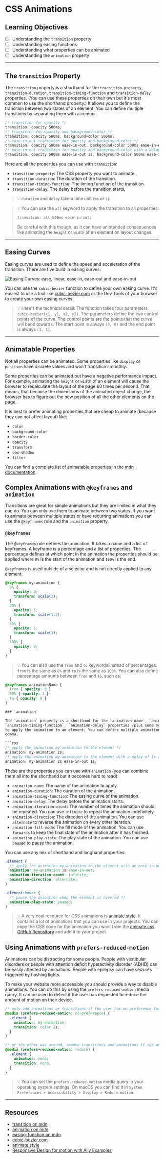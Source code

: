 # CSS Animations

## Learning Objectives

- [ ] Understanding the `transition` property
- [ ] Understanding easing functions
- [ ] Understanding what properties can be animated
- [ ] Understanding the `animation` property

---

## The `transition` Property

The `transition` property is a shorthand for the `transition-property`, `transition-duration`,
`transition-timing-function` and `transition-delay` properties. (You can use these properties on
their own but it's most common to use the shorthand property.) It allows you to define the
transition between two states of an element. You can define multiple transitions by separating them
with a comma.

```css
/* transition for opacity */
transition: opacity 500ms;
/* transition for opacity and background-color */
transition: opacity 500ms, background-color 500ms;
/* ease-in-out transition for opacity and background-color */
transition: opacity 500ms ease-in-out, background-color 500ms ease-in-out;
/* ease-in-out transition for opacity and background-color with a delay of 1s */
transition: opacity 500ms ease-in-out 1s, background-color 500ms ease-in-out 1s;
```

Here are all the properties you can use with `transition`:

- `transition-property`: The CSS property you want to animate.
- `transition-duration`: The duration of the transition.
- `transition-timing-function`: The timing function of the transition.
- `transition-delay`: The delay before the transition starts.

> 💡 `duration` and `delay` take a time unit (`ms` or `s`).

> 💡 You can use the `all` keyword to apply the transition to all properties:
>
> ```css
> transition: all 500ms ease-in-out;
> ```
>
> Be careful with this though, as it can have unintended consequences like animating the `height` or
> `width` of an element on layout changes.

---

## Easing Curves

Easing curves are used to define the speed and acceleration of the transition. There are five build
in easing curves:

![Easing Curves: `ease`, `linear`, `ease-in`, `ease-out` and `ease-in-out`](./assets/easing-curves.png)

You can use the `cubic-bezier` function to define your own easing curve. It's easiest to use a tool
like [cubic-bezier.com](https://cubic-bezier.com/) or the Dev Tools of your browser to create your
own easing curves.

> 💡 Here's the technical detail: The function takes four parameters:
> `cubic-bezier(x1, y1, x2, y2)`. The parameters define the two control points of the curve. The
> control points are the points that the curve will bend towards. The start point is always `(0, 0)`
> and the end point is always `(1, 1)`.

---

## Animatable Properties

Not all properties can be animated. Some properties like `display` or `position` have discrete
values and won't transition smoothly.

Some properties can be animated but have a negative performance impact. For example, animating the
`height` or `width` of an element will cause the browser to recalculate the layout of the page 60
times per second. That means, that because the dimensions of the animated object change, the browser
has to figure out the new position of all the other elements on the page.

It is best to prefer animating properties that are cheap to animate (because they can not affect
layout) like:

- `color`
- `background-color`
- `border-color`
- `opacity`
- `transform`
- `box-shadow`
- `filter`

You can find a complete list of animatable properties in the
[mdn documentation](https://developer.mozilla.org/en-US/docs/Web/CSS/CSS_animated_properties).

## Complex Animations with `@keyframes` and `animation`

Transitions are great for simple animations but they are limited in what they can do. You can only
use them to animate between two states. If you want to animate between multiple states or have
recurring animations you can use the `@keyframes` rule and the `animation` property.

### `@keyframes`

The `@keyframes` rule defines the animation. It takes a name and a list of keyframes. A keyframe is
a percentage and a list of properties. The percentage defines at which point in the animation the
properties should be applied where `0%` is the start of the animation and `100%` is the end.

`@keyframes` is used outside of a selector and is not directly applied to any element.

```css
@keyframes my-animation {
  0% {
    opacity: 0;
    transform: scale(1);
  }
  30% {
    opacity: 1;
    transform: scale(1.2);
  }
  50% {
    opacity: 1;
    transform: scale(1);
  }
  100% {
    opacity: 0;
  }
}
```

> 💡 You can also use the `from` and `to` keywords instead of percentages. `from` is the same as
> `0%` and `to` is the same as `100%`. You can also define percentage amounts between `from` and `to`, such as:

````css
@keyframes animationName {
  from { opacity: 0 }
  50% { opacity: 1 }
  to { opacity: 0 }
}

### `animation`

The `animation` property is a shorthand for the `animation-name`, `animation-duration`,
`animation-timing-function`, `animation-delay` properties (plus some more - see below). It is used
to apply the animation to an element. You can define multiple animations by separating them with a
comma.

```css
/* apply the animation my-animation to the element */
animation: my-animation 2s;
/* apply the animation my-animation to the element with a delay of 1s and an ease-in-out easing curve */
animation: my-animation 2s ease-in-out 1s;
````

These are the properties you can use with `animation` (you can combine them all into the shorthand
but it becomes hard to read):

- `animation-name`: The name of the animation to apply.
- `animation-duration`: The duration of the animation.
- `animation-timing-function`: The easing curve of the animation.
- `animation-delay`: The delay before the animation starts.
- `animation-iteration-count`: The number of times the animation should be repeated. You can use
  `infinite` to repeat the animation indefinitely.
- `animation-direction`: The direction of the animation. You can use `alternate` to reverse the
  animation on every other iteration.
- `animation-fill-mode`: The fill mode of the animation. You can use `forwards` to keep the final
  state of the animation after it has finished.
- `animation-play-state`: The play state of the animation. You can use `paused` to pause the
  animation.

You can use any mix of shorthand and longhand properties:

```css
.element {
  /* apply the animation my-animation to the element with an ease-in-out easing curve, infinitely alternating  */
  animation: my-animation 2s ease-in-out;
  animation-iteration-count: infinite;
  animation-direction: alternate;
}

.element:hover {
  /* pause the animation when the element is hovered */
  animation-play-state: paused;
}
```

> 💡 A very cool resource for CSS animations is [animate.style](https://animate.style/). It contains
> a lot of animations that you can use in your projects. You can copy the CSS code for the animation
> you want from the
> [animate.css GitHub Repository](https://github.com/animate-css/animate.css/tree/main/source) and
> add it to your project.

## Using Animations with `prefers-reduced-motion`

Animations can be distracting for some people. People with vestibular disorders or people with
attention deficit hyperactivity disorder (ADHD) can be easily affected by animations. People with
epilepsy can have seizures triggered by flashing lights.

To make your website more accessible you should provide a way to disable animations. You can do this
by using the `prefers-reduced-motion` media query. It can be used to detect if the user has
requested to reduce the amount of motion on their device.

```css
/* only add animations or transitions if the user has no preference for prefers-reduced-motion */
@media (prefers-reduced-motion: no-preference) {
  .element {
    animation: my-animation;
    transition: color 2s;
  }
}

/* or the other way around, remove transitions and animations if the user prefers reduced motion */
@media (prefers-reduced-motion: reduce) {
  .element {
    animation: none;
    transition: none;
  }
}
```

> 💡 You can set the `prefers-reduced-motion` media query in your operating system settings. On
> macOS you can find it in `System Preferences > Accessibility > Display > Reduce motion`.

---

## Resources

- [transition on mdn](https://developer.mozilla.org/en-US/docs/Web/CSS/transition)
- [animation on mdn](https://developer.mozilla.org/en-US/docs/Web/CSS/animation)
- [easing-function on mdn](https://developer.mozilla.org/en-US/docs/Web/CSS/easing-function)
- [cubic-bezier.com](https://cubic-bezier.com/)
- [animate.style](https://animate.style/)
- [Responsive Design for motion with Ally Examples](https://webkit.org/blog/7551/responsive-design-for-motion/)
